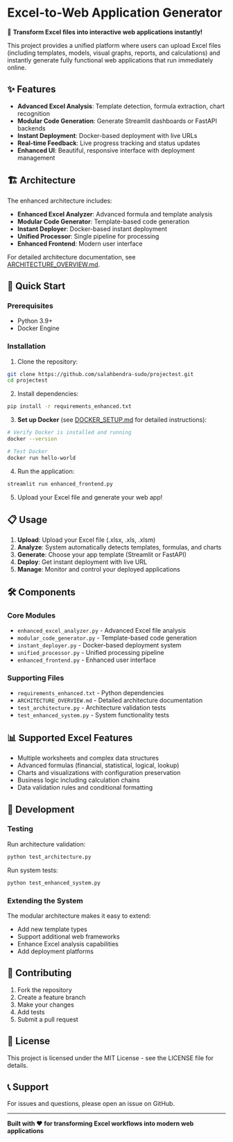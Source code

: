 # Excel-to-Web Application Generator

🚀 **Transform Excel files into interactive web applications instantly!**

This project provides a unified platform where users can upload Excel files (including templates, models, visual graphs, reports, and calculations) and instantly generate fully functional web applications that run immediately online.

## ✨ Features

- **Advanced Excel Analysis**: Template detection, formula extraction, chart recognition
- **Modular Code Generation**: Generate Streamlit dashboards or FastAPI backends
- **Instant Deployment**: Docker-based deployment with live URLs
- **Real-time Feedback**: Live progress tracking and status updates
- **Enhanced UI**: Beautiful, responsive interface with deployment management

## 🏗️ Architecture

The enhanced architecture includes:

- **Enhanced Excel Analyzer**: Advanced formula and template analysis
- **Modular Code Generator**: Template-based code generation
- **Instant Deployer**: Docker-based instant deployment
- **Unified Processor**: Single pipeline for processing
- **Enhanced Frontend**: Modern user interface

For detailed architecture documentation, see [ARCHITECTURE_OVERVIEW.md](ARCHITECTURE_OVERVIEW.md).

## 🚀 Quick Start

### Prerequisites
- Python 3.9+
- Docker Engine

### Installation

1. Clone the repository:
```bash
git clone https://github.com/salahbendra-sudo/projectest.git
cd projectest
```

2. Install dependencies:
```bash
pip install -r requirements_enhanced.txt
```

3. **Set up Docker** (see [DOCKER_SETUP.md](DOCKER_SETUP.md) for detailed instructions):
```bash
# Verify Docker is installed and running
docker --version

# Test Docker
docker run hello-world
```

4. Run the application:
```bash
streamlit run enhanced_frontend.py
```

5. Upload your Excel file and generate your web app!

## 📋 Usage

1. **Upload**: Upload your Excel file (.xlsx, .xls, .xlsm)
2. **Analyze**: System automatically detects templates, formulas, and charts
3. **Generate**: Choose your app template (Streamlit or FastAPI)
4. **Deploy**: Get instant deployment with live URL
5. **Manage**: Monitor and control your deployed applications

## 🛠️ Components

### Core Modules

- `enhanced_excel_analyzer.py` - Advanced Excel file analysis
- `modular_code_generator.py` - Template-based code generation
- `instant_deployer.py` - Docker-based deployment system
- `unified_processor.py` - Unified processing pipeline
- `enhanced_frontend.py` - Enhanced user interface

### Supporting Files

- `requirements_enhanced.txt` - Python dependencies
- `ARCHITECTURE_OVERVIEW.md` - Detailed architecture documentation
- `test_architecture.py` - Architecture validation tests
- `test_enhanced_system.py` - System functionality tests

## 📊 Supported Excel Features

- Multiple worksheets and complex data structures
- Advanced formulas (financial, statistical, logical, lookup)
- Charts and visualizations with configuration preservation
- Business logic including calculation chains
- Data validation rules and conditional formatting

## 🔧 Development

### Testing

Run architecture validation:
```bash
python test_architecture.py
```

Run system tests:
```bash
python test_enhanced_system.py
```

### Extending the System

The modular architecture makes it easy to extend:
- Add new template types
- Support additional web frameworks
- Enhance Excel analysis capabilities
- Add deployment platforms

## 🤝 Contributing

1. Fork the repository
2. Create a feature branch
3. Make your changes
4. Add tests
5. Submit a pull request

## 📄 License

This project is licensed under the MIT License - see the LICENSE file for details.

## 📞 Support

For issues and questions, please open an issue on GitHub.

---

**Built with ❤️ for transforming Excel workflows into modern web applications**
